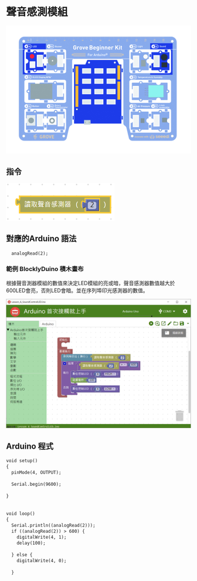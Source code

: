 # 聲音感測模組

![](../../../.gitbook/assets/sound.jpg)

## **指令**

![](../../../.gitbook/assets/lesson_6_soundcontrolled2.png)

## **對應的**Arduino 語法

```text
  analogRead(2);
```

### 範例 BlocklyDuino 積木畫布

根據聲音測器模組的數值來決定LED模組的亮或暗，聲音感測器數值越大於600LED會亮，否則LED會暗。並在序列埠印光感測器的數值。

![](../../../.gitbook/assets/lesson_6_soundcontrolled.png)

## Arduino 程式

```text
void setup()
{
  pinMode(4, OUTPUT);

  Serial.begin(9600);

}


void loop()
{
  Serial.println((analogRead(2)));
  if ((analogRead(2)) > 600) {
    digitalWrite(4, 1);
    delay(100);

  } else {
    digitalWrite(4, 0);

  }
```

